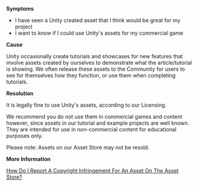 
        

**<span class="wysiwyg-underline">Symptoms</span>** 

*   I have seen a Unity created asset that I think would be great for my project
*   I want to know if I could use Unity's assets for my commercial game

**<span class="wysiwyg-underline">Cause</span>** 

Unity occasionally create tutorials and showcases for new features that involve assets created by ourselves to demonstrate what the article/tutorial is showing. We often release these assets to the Community for users to see for themselves how they function, or use them when completing tutorials.

**<span class="wysiwyg-underline">Resolution</span>** 

It is legally fine to use Unity's assets, according to our Licensing.

We recommend you do not use them in commercial games and content however, since assets in our tutorial and example projects are well known. They are intended for use in non-commercial content for educational purposes only.

Please note: Assets on our Asset Store may not be resold. 

**<span class="wysiwyg-underline">More Information</span>** 

[How Do I Report A Copyright Infringement For An Asset On The Asset Store?](https://support.unity3d.com/hc/en-us/articles/209996206-How-do-I-report-a-copyright-infringement-for-an-asset-on-the-Asset-Store-)

      